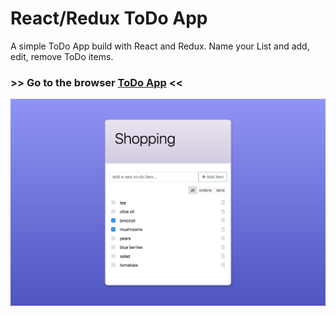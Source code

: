 # React/Redux ToDo App

A simple ToDo App build with React and Redux.
Name your List and add, edit, remove ToDo items.

### >> Go to the browser [ToDo App](https://todo-app.vincentreynaud.now.sh) <<

![ToDo App Screenshot](./todo-list.png)
